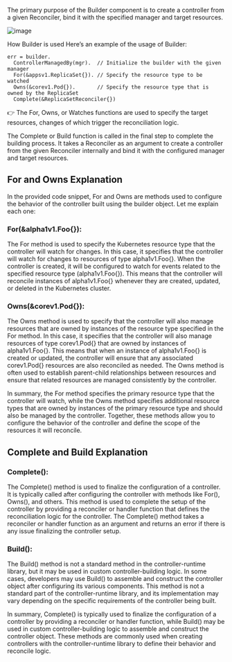 The primary purpose of the Builder component is to create a controller from a given Reconciler, bind it with the specified manager and target resources.

![image](https://github.com/MeSabya/Kubernetes/assets/33947539/d6582d93-ddea-4fae-8607-dd428b6bd1b6)

How Builder is used
Here’s an example of the usage of Builder:

```golang
err = builder.
  ControllerManagedBy(mgr).  // Initialize the builder with the given manager
  For(&appsv1.ReplicaSet{}). // Specify the resource type to be watched
  Owns(&corev1.Pod{}).       // Specify the resource type that is owned by the ReplicaSet
  Complete(&ReplicaSetReconciler{})
```
👉 The For, Owns, or Watches functions are used to specify the target resources, changes of which trigger the reconciliation logic.

The Complete or Build function is called in the final step to complete the building process. 
It takes a Reconciler as an argument to create a controller from the given Reconciler internally and bind it with the 
configured manager and target resources.

## For and Owns Explanation 

In the provided code snippet, For and Owns are methods used to configure the behavior of the controller built using the builder object. Let me explain each one:

### For(&alpha1v1.Foo{}):

The For method is used to specify the Kubernetes resource type that the controller will watch for changes. In this case, it specifies that the controller will watch for changes to resources of type alpha1v1.Foo{}.
When the controller is created, it will be configured to watch for events related to the specified resource type (alpha1v1.Foo{}). This means that the controller will reconcile instances of alpha1v1.Foo{} whenever they are created, updated, or deleted in the Kubernetes cluster.

### Owns(&corev1.Pod{}):

The Owns method is used to specify that the controller will also manage resources that are owned by instances of the resource type specified in the For method.
In this case, it specifies that the controller will also manage resources of type corev1.Pod{} that are owned by instances of alpha1v1.Foo{}. This means that when an instance of alpha1v1.Foo{} is created or updated, the controller will ensure that any associated corev1.Pod{} resources are also reconciled as needed.
The Owns method is often used to establish parent-child relationships between resources and ensure that related resources are managed consistently by the controller.

In summary, the For method specifies the primary resource type that the controller will watch, while the Owns method specifies additional resource types that are owned by instances of the primary resource type and should also be managed by the controller. Together, these methods allow you to configure the behavior of the controller and define the scope of the resources it will reconcile.

## Complete and Build Explanation 

### Complete():

The Complete() method is used to finalize the configuration of a controller. It is typically called after configuring the controller with methods like For(), Owns(), and others.
This method is used to complete the setup of the controller by providing a reconciler or handler function that defines the reconciliation logic for the controller.
The Complete() method takes a reconciler or handler function as an argument and returns an error if there is any issue finalizing the controller setup.

### Build():

The Build() method is not a standard method in the controller-runtime library, but it may be used in custom controller-building logic.
In some cases, developers may use Build() to assemble and construct the controller object after configuring its various components.
This method is not a standard part of the controller-runtime library, and its implementation may vary depending on the specific requirements of the controller being built.

In summary, Complete() is typically used to finalize the configuration of a controller by providing a reconciler or handler function, while Build() may be used in custom controller-building logic to assemble and construct the controller object. These methods are commonly used when creating controllers with the controller-runtime library to define their behavior and reconcile logic.
